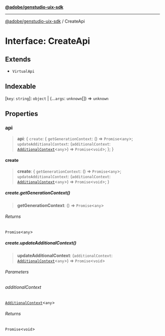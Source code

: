 [**@adobe/genstudio-uix-sdk**](../README.md)

***

[@adobe/genstudio-uix-sdk](../globals.md) / CreateApi

# Interface: CreateApi

## Extends

- `VirtualApi`

## Indexable

\[`key`: `string`\]: `object` \| (...`args`: `unknown`[]) => `unknown`

## Properties

### api

> **api**: \{ `create`: \{ `getGenerationContext`: () => `Promise`\<`any`\>; `updateAdditionalContext`: (`additionalContext`: [`AdditionalContext`](../type-aliases/AdditionalContext.md)\<`any`\>) => `Promise`\<`void`\>; \}; \}

#### create

> **create**: \{ `getGenerationContext`: () => `Promise`\<`any`\>; `updateAdditionalContext`: (`additionalContext`: [`AdditionalContext`](../type-aliases/AdditionalContext.md)\<`any`\>) => `Promise`\<`void`\>; \}

##### create.getGenerationContext()

> **getGenerationContext**: () => `Promise`\<`any`\>

###### Returns

`Promise`\<`any`\>

##### create.updateAdditionalContext()

> **updateAdditionalContext**: (`additionalContext`: [`AdditionalContext`](../type-aliases/AdditionalContext.md)\<`any`\>) => `Promise`\<`void`\>

###### Parameters

###### additionalContext

[`AdditionalContext`](../type-aliases/AdditionalContext.md)\<`any`\>

###### Returns

`Promise`\<`void`\>
